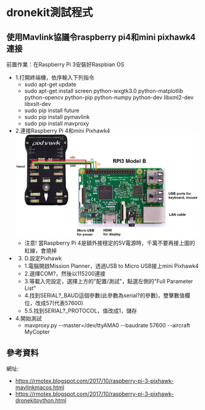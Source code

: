 # dronekit測試程式

## 使用Mavlink協議令raspberry pi4和mini pixhawk4連接
前置作業：在Raspberry Pi 3安裝好Raspbian OS
+ 1.打開終端機，依序輸入下列指令
    + sudo apt-get update
    + sudo apt-get install screen python-wxgtk3.0 python-matplotlib python-opencv python-pip python-numpy python-dev libxml2-dev libxslt-dev
    + sudo pip install future
    + sudo pip install pymavlink
    + sudo pip install mavproxy 
+ 2.連接Raspberry Pi 4和mini Pixhawk4
    ![Alt text](image/RaspberryPi_Pixhawk_wiring1.jpg)
    + 注意! 當Raspberry Pi 4是額外接穩定的5V電源時，千萬不要再接上圖的紅線，會燒掉
+  3. D.設定Pixhawk
    + 1.電腦開啟Mission Planner，透過USB to Micro USB接上mini Pixhawk4
    + 2.選擇COM?，然後以115200連接
    + 3.等載入完設定，選擇上方的"配置/測試"，點選左側的"Full Parameter List"
    + 4.找到SERIAL?_BAUD這個參數(此參數為serial?的參數)，雙擊數值欄位，改成57(代表57600)
    + 5.5.找到SERIAL?_PROTOCOL，值改成1，儲存
+ 4.開始測試
    + mavproxy.py --master=/dev/ttyAMA0 --baudrate 57600 --aircraft MyCopter



## 參考資料
網址:
+ https://rmotex.blogspot.com/2017/10/raspberry-pi-3-pixhawk-mavlinkmacos.html
+ https://rmotex.blogspot.com/2017/10/raspberry-pi-3-pixhawk-dronekitpython.html